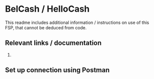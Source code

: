 # BelCash / HelloCash

This readme includes additional information / instructions on use of this FSP, that cannot be deduced from code.

## Relevant links / documentation

1.

## Set up connection using Postman


